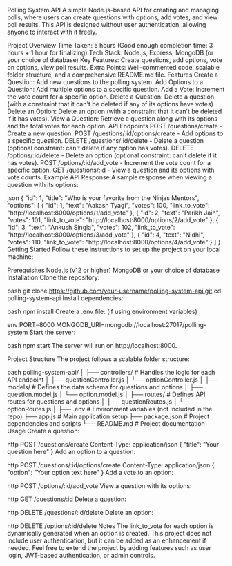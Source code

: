 Polling System API
A simple Node.js-based API for creating and managing polls, where users can create questions with options, add votes, and view poll results. This API is designed without user authentication, allowing anyone to interact with it freely.

Project Overview
Time Taken: 5 hours (Good enough completion time: 3 hours + 1 hour for finalizing)
Tech Stack: Node.js, Express, MongoDB (or your choice of database)
Key Features: Create questions, add options, vote on options, view poll results.
Extra Points: Well-commented code, scalable folder structure, and a comprehensive README.md file.
Features
Create a Question: Add new questions to the polling system.
Add Options to a Question: Add multiple options to a specific question.
Add a Vote: Increment the vote count for a specific option.
Delete a Question: Delete a question (with a constraint that it can't be deleted if any of its options have votes).
Delete an Option: Delete an option (with a constraint that it can't be deleted if it has votes).
View a Question: Retrieve a question along with its options and the total votes for each option.
API Endpoints
POST /questions/create - Create a new question.
POST /questions/:id/options/create - Add options to a specific question.
DELETE /questions/:id/delete - Delete a question (optional constraint: can't delete if any option has votes).
DELETE /options/:id/delete - Delete an option (optional constraint: can't delete if it has votes).
POST /options/:id/add_vote - Increment the vote count for a specific option.
GET /questions/:id - View a question and its options with vote counts.
Example API Response
A sample response when viewing a question with its options:

json
{
    "id": 1,
    "title": "Who is your favorite from the Ninjas Mentors",
    "options": [
        {
            "id": 1,
            "text": "Aakash Tyagi",
            "votes": 100,
            "link_to_vote": "http://localhost:8000/options/1/add_vote"
        },
        {
            "id": 2,
            "text": "Parikh Jain",
            "votes": 101,
            "link_to_vote": "http://localhost:8000/options/2/add_vote"
        },
        {
            "id": 3,
            "text": "Ankush Singla",
            "votes": 102,
            "link_to_vote": "http://localhost:8000/options/3/add_vote"
        },
        {
            "id": 4,
            "text": "Nidhi",
            "votes": 110,
            "link_to_vote": "http://localhost:8000/options/4/add_vote"
        }
    ]
}
Getting Started
Follow these instructions to set up the project on your local machine:

Prerequisites
Node.js (v12 or higher)
MongoDB or your choice of database
Installation
Clone the repository:

bash
git clone https://github.com/your-username/polling-system-api.git
cd polling-system-api
Install dependencies:

bash
npm install
Create a .env file: (if using environment variables)

env
PORT=8000
MONGODB_URI=mongodb://localhost:27017/polling-system
Start the server:

bash
npm start
The server will run on http://localhost:8000.

Project Structure
The project follows a scalable folder structure:

bash
polling-system-api/
│
├── controllers/        # Handles the logic for each API endpoint
│   ├── questionController.js
│   └── optionController.js
│
├── models/             # Defines the data schema for questions and options
│   ├── question.model.js
│   └── option.model.js
│
├── routes/             # Defines API routes for questions and options
│   ├── questionRoutes.js
│   └── optionRoutes.js
│
├── .env                # Environment variables (not included in the repo)
├── app.js              # Main application setup
├── package.json        # Project dependencies and scripts
└── README.md           # Project documentation
Usage
Create a question:

http
POST /questions/create
Content-Type: application/json
{
    "title": "Your question here"
}
Add an option to a question:

http
POST /questions/:id/options/create
Content-Type: application/json
{
    "option": "Your option text here"
}
Add a vote to an option:

http
POST /options/:id/add_vote
View a question with its options:

http
GET /questions/:id
Delete a question:

http
DELETE /questions/:id/delete
Delete an option:

http
DELETE /options/:id/delete
Notes
The link_to_vote for each option is dynamically generated when an option is created.
This project does not include user authentication, but it can be added as an enhancement if needed.
Feel free to extend the project by adding features such as user login, JWT-based authentication, or admin controls.